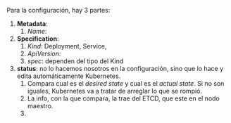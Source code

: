 Para la configuración, hay 3 partes:
1. **Metadata**:
	1. *Name*:
2. **Specification**:
	1. *Kind*: Deployment, Service,
	2. *ApiVersion*:
	3. *spec*: dependen del tipo del Kind
3. **status**: no lo hacemos nosotros en la configuración, sino que lo hace y edita automáticamente Kubernetes.
	1. Compara cual es el *desired state* y cual es el *actual state*. Si no son iguales, Kubernetes va a tratar de arreglar lo que se rompió.
	2. La info, con la que compara, la trae del ETCD, que este en el nodo maestro.
	3. 